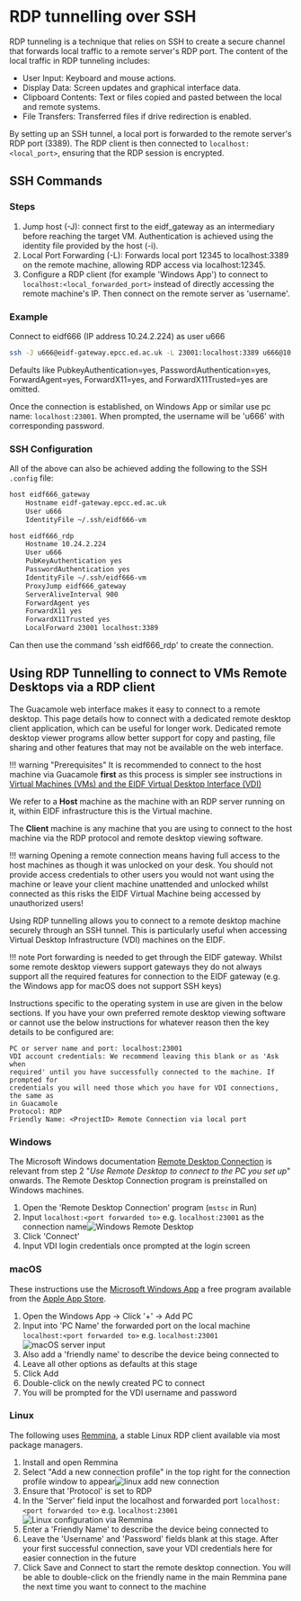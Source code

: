 # RDP tunnelling over SSH

RDP tunneling is a technique that relies on SSH to create a secure channel that forwards local traffic to a remote server's RDP port. The content of the local traffic in RDP tunneling includes:

- User Input: Keyboard and mouse actions.
- Display Data: Screen updates and graphical interface data.
- Clipboard Contents: Text or files copied and pasted between the local and remote systems.
- File Transfers: Transferred files if drive redirection is enabled.

By setting up an SSH tunnel, a local port is forwarded to the remote server's RDP port (3389). The RDP client is then connected to `localhost:<local_port>`, ensuring that the RDP session is encrypted.

## SSH Commands

### Steps

1. Jump host (-J): connect first to the eidf_gateway as an intermediary before reaching the target VM. Authentication is achieved using the identity file provided by the host (-i).
1. Local Port Forwarding (-L): Forwards local port 12345 to localhost:3389 on the remote machine, allowing RDP access via localhost:12345.
1. Configure a RDP client (for example 'Windows App') to connect to `localhost:<local_forwarded_port>` instead of directly accessing the remote machine's IP. Then connect on the remote server as 'username'.

### Example

Connect to eidf666 (IP address 10.24.2.224) as user u666

```sh
ssh -J u666@eidf-gateway.epcc.ed.ac.uk -L 23001:localhost:3389 u666@10.24.2.224
```

Defaults like PubkeyAuthentication=yes, PasswordAuthentication=yes, ForwardAgent=yes, ForwardX11=yes, and ForwardX11Trusted=yes are omitted.

Once the connection is established, on Windows App or similar use pc name: `localhost:23001`. When prompted, the username will be 'u666' with corresponding password.

### SSH Configuration

All of the above can also be achieved adding the following to the SSH `.config` file:

```sh
host eidf666_gateway
    Hostname eidf-gateway.epcc.ed.ac.uk
    User u666
    IdentityFile ~/.ssh/eidf666-vm

host eidf666_rdp
    Hostname 10.24.2.224
    User u666
    PubKeyAuthentication yes
    PasswordAuthentication yes
    IdentityFile ~/.ssh/eidf666-vm
    ProxyJump eidf666_gateway
    ServerAliveInterval 900
    ForwardAgent yes
    ForwardX11 yes
    ForwardX11Trusted yes
    LocalForward 23001 localhost:3389
```

Can then use the command 'ssh eidf666_rdp' to create the connection.

## Using RDP Tunnelling to connect to VMs Remote Desktops via a RDP client

The Guacamole web interface makes it easy to connect to a remote desktop. This page details how to connect with a dedicated remote desktop client application, which can be useful for longer work. Dedicated remote desktop viewer programs allow better support for copy and pasting, file sharing and other features that may not be available on the web interface.

!!! warning "Prerequisites"
     It is recommended to connect to the host machine via Guacamole **first** as this process is simpler see instructions in [Virtual Machines (VMs) and the EIDF Virtual Desktop Interface (VDI)](../../access/virtualmachines-vdi.md)

We refer to a **Host** machine as the machine with an RDP server running on it, within EIDF infrastructure this is the Virtual machine.

The **Client** machine is any machine that you are using to connect to the host machine via the RDP protocol and remote desktop viewing software.

!!! warning
     Opening a remote connection means having full access to the host machines as though it was unlocked on your desk. You should not provide access credentials to other users you would not want using the machine or leave your client machine unattended and unlocked whilst connected as this risks the EIDF Virtual Machine being accessed by unauthorized users!

Using RDP tunnelling allows you to connect to a remote desktop machine securely through an SSH tunnel. This is particularly useful when accessing Virtual Desktop Infrastructure (VDI) machines on the EIDF.

!!! note
     Port forwarding is needed to get through the EIDF gateway. Whilst some remote desktop viewers support gateways they do not always support all the required features for connection to the EIDF gateway (e.g. the Windows app for macOS does not support SSH keys)

Instructions specific to the operating system in use are given in the below sections. If you have your own preferred remote desktop viewing software or cannot use the below instructions for whatever reason then the key details to be configured are:

```text
PC or server name and port: localhost:23001
VDI account credentials: We recommend leaving this blank or as 'Ask when
required' until you have successfully connected to the machine. If prompted for
credentials you will need those which you have for VDI connections, the same as
in Guacamole
Protocol: RDP
Friendly Name: <ProjectID> Remote Connection via local port
```

### Windows

The Microsoft Windows documentation [Remote Desktop Connection](https://support.microsoft.com/en-gb/windows/how-to-use-remote-desktop-5fe128d5-8fb1-7a23-3b8a-41e636865e8c) is relevant from step 2 "_Use Remote Desktop to connect to the PC you set up_" onwards. The Remote Desktop Connection program is preinstalled on Windows machines.

1. Open the 'Remote Desktop Connection' program (`mstsc` in Run)
1. Input `localhost:<port forwarded to>` e.g. `localhost:23001` as the connection name![Windows Remote Desktop](../../images/access/rdp_client_connect/Windows_Remote_Desktop.png)
1. Click 'Connect'
1. Input VDI login credentials once prompted at the login screen

### macOS

These instructions use the [Microsoft Windows App](https://learn.microsoft.com/en-us/windows-app/) a free program available from the [Apple App Store](https://apps.apple.com/us/app/windows-app/id1295203466?mt=12).

1. Open the Windows App -> Click '+' -> Add PC
1. Input into 'PC Name' the forwarded port on the local machine `localhost:<port forwarded to>` e.g. `localhost:23001`![macOS server input](../../images/access/rdp_client_connect/macos_ip_input.png)
1. Also add a 'friendly name' to describe the device being connected to
1. Leave all other options as defaults at this stage
1. Click Add
1. Double-click on the newly created PC to connect
1. You will be prompted for the VDI username and password

### Linux

The following uses [Remmina](https://remmina.org), a stable Linux RDP client available via most package managers.

1. Install and open Remmina
1. Select "Add a new connection profile" in the top right for the connection profile window to appear![linux add new connection](../../images/access/rdp_client_connect/Add_New_Connection_Remmina.png)
1. Ensure that 'Protocol' is set to RDP
1. In the 'Server' field input the localhost and forwarded port `localhost:<port forwarded to>` e.g. `localhost:23001`![Linux configuration via Remmina](../../images/access/rdp_client_connect/Connection_Config_Remmina.png)
1. Enter a 'Friendly Name' to describe the device being connected to
1. Leave the 'Username' and 'Password' fields blank at this stage. After your first successful connection, save your VDI credentials here for easier connection in the future
1. Click Save and Connect to start the remote desktop connection. You will be able to double-click on the friendly name in the main Remmina pane the next time you want to connect to the machine
